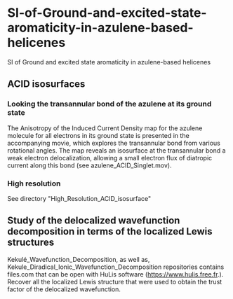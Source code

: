 # SI-of-Ground-and-excited-state-aromaticity-in-azulene-based-helicenes
SI of Ground and excited state aromaticity in azulene-based helicenes

## ACID isosurfaces

### Looking the transannular bond of the azulene at its ground state
The Anisotropy of the Induced Current Density map for the azulene molecule for all electrons in its ground state is presented in the accompanying movie, which explores the transannular bond from various rotational angles. The map reveals an isosurface at the transannular bond a weak electron delocalization, allowing a small electron flux of diatropic current along this bond (see azulene_ACID_Singlet.mov).

### High resolution
See directory "High_Resolution_ACID_isosurface"

## Study of the delocalized wavefunction decomposition in terms of the localized Lewis structures
Kekulé_Wavefunction_Decomposition, as well as, Kekule_Diradical_Ionic_Wavefunction_Decomposition repositories contains files.com that can be open with HuLis software (https://www.hulis.free.fr.). Recover all the localized Lewis structure that were used to obtain the trust factor of the delocalized wavefunction.
